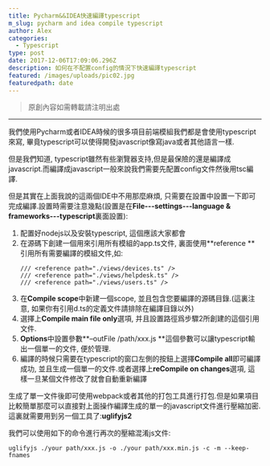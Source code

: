```yaml
---
title: Pycharm&&IDEA快速編譯typescript
m_slug: pycharm and idea compile typescript
author: Alex
categories:
  - Typescript
type: post
date: 2017-12-06T17:09:06.296Z
description: 如何在不配置config的情況下快速編譯typescript
featured: /images/uploads/pic02.jpg
featuredpath: date
---
```

> 原創內容如需轉載請注明出處

- - -

我們使用Pycharm或者IDEA時候的很多項目前端模組我們都是會使用typescript來寫, 畢竟typescript可以使得開發javascript像寫java或者其他語言一樣.

但是我們知道, typescript雖然有些瀏覽器支持,但是最保險的還是編譯成javascript.而編譯成javascript一般來說我們需要先配置config文件然後用tsc編譯.

但是其實在上面我說的這兩個IDE中不用那麼麻煩, 只需要在設置中設置一下即可完成編譯.設置時需要注意幾點(設置是在**File---settings---language & frameworks---typescript**裏面設置):

1. 配置好nodejs以及安裝typescript, 這個應該大家都會
2. 在源碼下創建一個用來引用所有模組的app.ts文件, 裏面使用**reference **引用所有需要編譯的模組文件,如:
   ```
   /// <reference path="./views/devices.ts" />
   /// <reference path="./views/helpdesk.ts" />
   /// <reference path="./views/users.ts" />
   ```
3. 在**Compile scope**中新建一個scope, 並且包含您要編譯的源碼目錄.(這裏注意, 如果你有引用d.ts的定義文件請排除在編譯目錄以外)
4. 選擇上**Compile main file only**選項, 并且設置路徑爲步驟2所創建的這個引用文件.
5. **Options**中設置參數**–outFile /path/xxx.js **這個參數可以讓typescript輸出一個單一的文件, 便於管理.
6. 編譯的時候只需要在typescript的窗口左側的按鈕上選擇**Compile all**即可編譯成功, 並且生成一個單一的文件.或者選擇上**reCompile on changes**選項, 這樣一旦某個文件修改了就會自動重新編譯

生成了單一文件後即可使用webpack或者其他的打包工具進行打包.但是如果項目比較簡單那麼可以直接對上面操作編譯生成的單一的javascript文件進行壓縮加密. 這裏就需要用到另一個工具了:**uglifyjs2**

我們可以使用如下的命令進行再次的壓縮混淆js文件:

```
uglifyjs ./your path/xxx.js -o ./your path/xxx.min.js -c -m --keep-fnames
```
